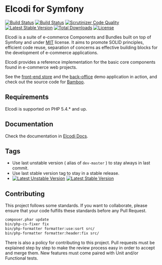 Elcodi for Symfony
===================
[![Build Status](https://travis-ci.org/elcodi/elcodi.svg?branch=master)](https://travis-ci.org/elcodi/elcodi)
[![Build Status](https://ci.appveyor.com/api/projects/status/mx697959y072u2jx/branch/master?svg=true)](https://ci.appveyor.com/project/elcodi/elcodi/branch/master)
[![Scrutinizer Code Quality](https://scrutinizer-ci.com/g/elcodi/elcodi/badges/quality-score.png?b=master)](https://scrutinizer-ci.com/g/elcodi/elcodi/?branch=master)
[![Latest Stable Version](https://poser.pugx.org/elcodi/elcodi/v/stable.png)](https://packagist.org/packages/elcodi/elcodi)
[![Total Downloads](https://poser.pugx.org/elcodi/elcodi/downloads.png)](https://packagist.org/packages/elcodi/elcodi)
[![License](https://poser.pugx.org/elcodi/elcodi/license.png)](https://packagist.org/packages/elcodi/elcodi)

Elcodi is a suite of e-commerce Components and Bundles built on top of Symfony 
and under [MIT](http://opensource.org/licenses/MIT) license.
It aims to promote SOLID principles, efficient code reuse, separation of 
concerns as effective building blocks for the development of e-commerce 
applications.

Elcodi provides a reference implementation for the basic core components found 
in e-commerce web projects.

See the [front-end store](http://bamboo.elcodi.com) and the 
[back-office](http://bamboo.elcodi.com/admin) demo application in action, and 
check out the source code for [Bamboo](https://github.com/elcodi/bamboo).

Requirements
------------

Elcodi is supported on PHP 5.4.* and up.


Documentation
-------------

Check the documentation in [Elcodi Docs](http://elcodi.io/docs).

Tags
----

* Use last unstable version ( alias of `dev-master` ) to stay always in last commit.
* Use last stable version tag to stay in a stable release.
* [![Latest Unstable Version](https://poser.pugx.org/elcodi/elcodi/v/unstable.png)](https://packagist.org/packages/elcodi/elcodi)  [![Latest Stable Version](https://poser.pugx.org/elcodi/elcodi/v/stable.png)](https://packagist.org/packages/elcodi/elcodi)

Contributing
------------

This project follows some standards. If you want to collaborate, please ensure
that your code fulfills these standards before any Pull Request.

``` bash
composer.phar update
bin/php-cs-fixer fix
bin/php-formatter formatter:use:sort src/
bin/php-formatter formatter:header:fix src/
```

There is also a policy for contributing to this project. Pull requests must
be explained step by step to make the review process easy in order to
accept and merge them. New features must come paired with Unit and/or Functional
tests.
